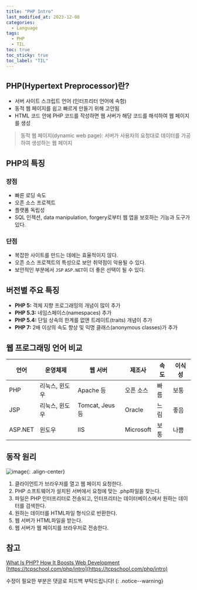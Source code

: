 ```yaml
---
title: "PHP Intro"
last_modified_at: 2023-12-08
categories:
  - Language
tags:
  - PHP
  - TIL
toc: true
toc_sticky: true
toc_label: "TIL"
---
```


## PHP(Hypertext Preprocessor)란?

- 서버 사이트 스크립트 언어 (인터프리터 언어에 속함)
- 동적 웹 페이지를 쉽고 빠르게 만들기 위해 고안됨
- HTML 코드 안에 PHP 코드를 작성하면 웹 서버가 해당 코드를 해석하여 웹 페이지를 생성

> 동적 웹 페이지(dynamic web page): 서버가 사용자의 요청대로 데이터를 가공하여 생성하는 웹 페이지

## PHP의 특징

### 장점

- 빠른 로딩 속도
- 오픈 소스 프로젝트
- 플랫폼 독립성
- SQL 인젝션, data manipulation, forgery로부터 웹 앱을 보호하는 기능과 도구가 있다.

### 단점

- 복잡한 사이트를 만드는 데에는 효율적이지 않다.
- 오픈 소스 프로젝트의 특성으로 보안 취약점이 악용될 수 있다.
- 보안적인 부분에서 `JSP` `ASP.NET`이 더 좋은 선택이 될 수 있다.

## 버전별 주요 특징

- **PHP 5:** 객체 지향 프로그래밍의 개념이 많이 추가
- **PHP 5.3:** 네임스페이스(namespaces) 추가
- **PHP 5.4:** 단일 상속의 한계를 없앤 트레이트(traits) 개념이 추가
- **PHP 7:** 2배 이상의 속도 향상 및 익명 클래스(anonymous classes)가 추가

## 웹 프로그래밍 언어 비교

|언어|운영체제|웹 서버|제조사|속도|이식성|
|---|---|---|---|---|---|
|PHP|리눅스, 윈도우|Apache 등|오픈 소스|빠름|보통|
|JSP|리눅스, 윈도우|Tomcat, Jeus 등|Oracle|느림|좋음|
|ASP.NET|윈도우|IIS|Microsoft|보통|나쁨|

## 동작 원리

![image](https://github.com/xkimido/xkimido.github.io/assets/96900790/1aac9c00-f9c2-4375-98da-439c8539dbeb){: .align-center}

1. 클라이언트가 브라우저를 열고 웹 페이지 요청한다.
2. PHP 소프트웨어가 설치된 서버에서 요청에 맞는 .php파일을 찾는다.
3. 파일은 PHP 인터프리터로 전송되고, 인터프리터는 데이터베이스에서 원하는 데이터를 검색한다.
4. 원하는 데이터를 HTML파일 형식으로 반환한다.
5. 웹 서버가 HTML파일을 받는다.
6. 웹 서버가 웹 페이지를 브라우저로 전송한다.

## 참고

[What Is PHP? How It Boosts Web Development](https://www.g2.com/articles/what-is-php)<br>
[https://tcpschool.com/php/intro](https://tcpschool.com/php/intro)

수정이 필요한 부분은 댓글로 피드백 부탁드립니다!
{: .notice--warning}
